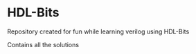 # HDL-Bits

Repository created for fun while learning verilog using HDL-Bits

Contains all the solutions
